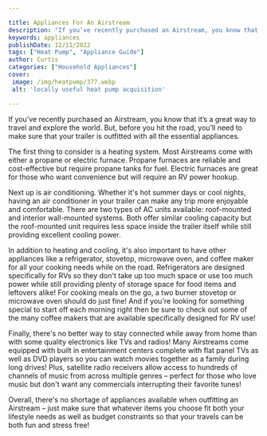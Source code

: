 ```yaml
---

title: Appliances For An Airstream
description: "If you’ve recently purchased an Airstream, you know that it’s a great way to travel and explore the world. But, before you hit the...keep going and find out"
keywords: appliances
publishDate: 12/11/2022
tags: ["Heat Pump", "Appliance Guide"]
author: Curtis
categories: ["Household Appliances"]
cover: 
 image: /img/heatpump/377.webp
 alt: 'locally useful heat pump acquisition'

---
```


If you’ve recently purchased an Airstream, you know that it’s a great way to travel and explore the world. But, before you hit the road, you’ll need to make sure that your trailer is outfitted with all the essential appliances. 

The first thing to consider is a heating system. Most Airstreams come with either a propane or electric furnace. Propane furnaces are reliable and cost-effective but require propane tanks for fuel. Electric furnaces are great for those who want convenience but will require an RV power hookup. 

Next up is air conditioning. Whether it's hot summer days or cool nights, having an air conditioner in your trailer can make any trip more enjoyable and comfortable. There are two types of AC units available: roof-mounted and interior wall-mounted systems. Both offer similar cooling capacity but the roof-mounted unit requires less space inside the trailer itself while still providing excellent cooling power. 

In addition to heating and cooling, it's also important to have other appliances like a refrigerator, stovetop, microwave oven, and coffee maker for all your cooking needs while on the road. Refrigerators are designed specifically for RVs so they don't take up too much space or use too much power while still providing plenty of storage space for food items and leftovers alike! For cooking meals on the go, a two burner stovetop or microwave oven should do just fine! And if you're looking for something special to start off each morning right then be sure to check out some of the many coffee makers that are available specifically designed for RV use! 

Finally, there's no better way to stay connected while away from home than with some quality electronics like TVs and radios! Many Airstreams come equipped with built in entertainment centers complete with flat panel TVs as well as DVD players so you can watch movies together as a family during long drives! Plus, satellite radio receivers allow access to hundreds of channels of music from across multiple genres – perfect for those who love music but don't want any commercials interrupting their favorite tunes! 

Overall, there's no shortage of appliances available when outfitting an Airstream – just make sure that whatever items you choose fit both your lifestyle needs as well as budget constraints so that your travels can be both fun and stress free!
